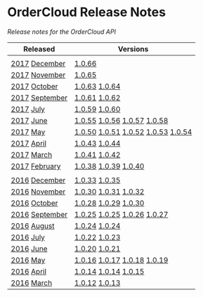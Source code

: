 
# OrderCloud Release Notes 
*Release notes for the OrderCloud API*

| Released | Versions |
|---|---|
| | |
| [2017](/2017/README.md) [December](December/README.md) | [1.0.66](/2017/December/v66.md) |
| [2017](/2017/README.md) [November](November/README.md) | [1.0.65](/2017/November/v65.md) |
| [2017](/2017/README.md) [October](October/README.md) | [1.0.63](/2017/October/v63.md) [1.0.64](/2017/October/v64.md) |
| [2017](/2017/README.md) [September](September/README.md) | [1.0.61](/2017/September/v61.md) [1.0.62](/2017/September/v62.md) |
| [2017](/2017/README.md) [July](July/README.md) | [1.0.59](/2017/July/v59.md) [1.0.60](/2017/July/v60.md) |
| [2017](/2017/README.md) [June](June/README.md) | [1.0.55](/2017/June/v55.md) [1.0.56](/2017/June/v56.md) [1.0.57](/2017/June/v57.md) [1.0.58](/2017/June/v58.md) |
| [2017](/2017/README.md) [May](May/README.md) | [1.0.50](/2017/May/v50.md) [1.0.51](/2017/May/v51.md) [1.0.52](/2017/May/v52.md) [1.0.53](/2017/May/v53.md) [1.0.54](/2017/May/v54.md) |
| [2017](/2017/README.md) [April](April/README.md) | [1.0.43](/2017/April/v43.md) [1.0.44](/2017/April/v44.md) |
| [2017](/2017/README.md) [March](March/README.md) | [1.0.41](/2017/March/v41.md) [1.0.42](/2017/March/v42.md) |
| [2017](/2017/README.md) [February](February/README.md) | [1.0.38](/2017/February/v38.md) [1.0.39](/2017/February/v39.md) [1.0.40](/2017/February/v40.md) |
| | |
| [2016](/2016/README.md) [December](December/README.md) | [1.0.33](/2016/December/v33.md) [1.0.35](/2016/December/v35-rc.md) |
| [2016](/2016/README.md) [November](November/README.md) | [1.0.30](/2016/November/v30.1.md) [1.0.31](/2016/November/v31.md) [1.0.32](/2016/November/v32.md) |
| [2016](/2016/README.md) [October](October/README.md) | [1.0.28](/2016/October/v28.0.md) [1.0.29](/2016/October/v29.0.md) [1.0.30](/2016/October/v30.0.md) |
| [2016](/2016/README.md) [September](September/README.md) | [1.0.25](/2016/September/v25.0.md) [1.0.25](/2016/September/v25.1.md) [1.0.26](/2016/September/v26.0.md) [1.0.27](/2016/September/v27.0.md) |
| [2016](/2016/README.md) [August](August/README.md) | [1.0.24](/2016/August/v24.0.md) [1.0.24](/2016/August/v24.1.md) |
| [2016](/2016/README.md) [July](July/README.md) | [1.0.22](/2016/July/v22.0.md) [1.0.23](/2016/July/v23.0.md) |
| [2016](/2016/README.md) [June](June/README.md) | [1.0.20](/2016/June/v20.0.md) [1.0.21](/2016/June/v21.0.md) |
| [2016](/2016/README.md) [May](May/README.md) | [1.0.16](/2016/May/v16.0.md) [1.0.17](/2016/May/v17.0.md) [1.0.18](/2016/May/v18.0.md) [1.0.19](/2016/May/v19.0.md) |
| [2016](/2016/README.md) [April](April/README.md) | [1.0.14](/2016/April/v14.0.md) [1.0.14](/2016/April/v14.1.md) [1.0.15](/2016/April/v15.0.md) |
| [2016](/2016/README.md) [March](March/README.md) | [1.0.12](/2016/March/v12.0.md) [1.0.13](/2016/March/v13.0.md) |
